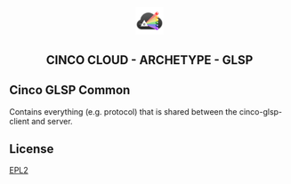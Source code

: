 <div align='center'>

<br />

<img src="../../../docs/vuepress/src/.vuepress/public/assets/cinco_cloud_logo.png" width="10%" alt="Cinco Cloud Logo" />

<h2>CINCO CLOUD - ARCHETYPE - GLSP</h2>

</div>

## Cinco GLSP Common

Contains everything (e.g. protocol) that is shared between the cinco-glsp-client and server.

## License

[EPL2](https://www.eclipse.org/legal/epl-2.0/)
